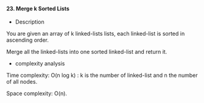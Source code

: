 #### 23. Merge k Sorted Lists
* Description

You are given an array of k linked-lists lists, each linked-list is sorted in ascending order.

Merge all the linked-lists into one sorted linked-list and return it.

* complexity analysis

Time complexity: O(n log k) : k is the number of linked-list and n the number of all nodes.

Space complexity: O(n).